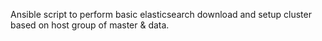 Ansible script to perform basic elasticsearch download and setup cluster based on host group of master & data.
